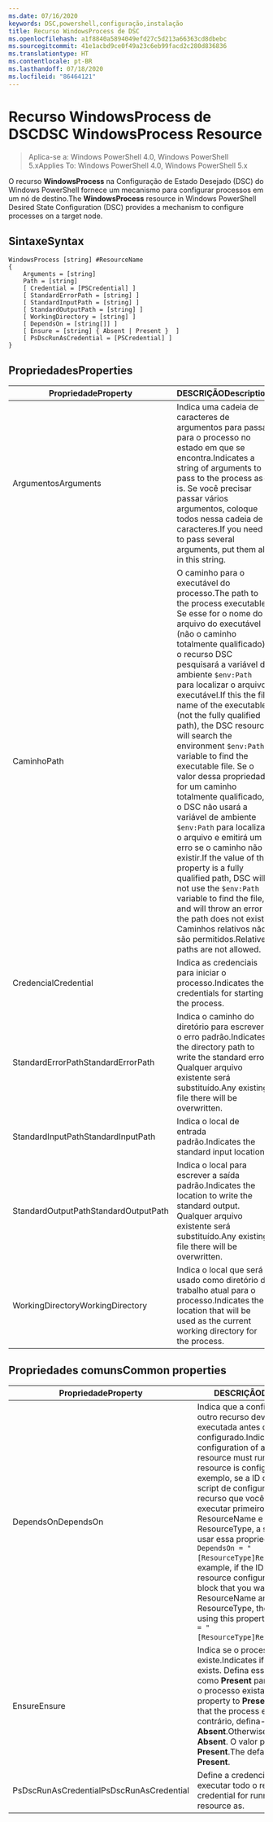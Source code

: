 ```yaml
---
ms.date: 07/16/2020
keywords: DSC,powershell,configuração,instalação
title: Recurso WindowsProcess de DSC
ms.openlocfilehash: a1f8840a5894049efd27c5d213a66363cd8dbebc
ms.sourcegitcommit: 41e1acbd9ce0f49a23c6eb99facd2c280d836836
ms.translationtype: HT
ms.contentlocale: pt-BR
ms.lasthandoff: 07/18/2020
ms.locfileid: "86464121"
---
```

# <a name="dsc-windowsprocess-resource"></a><span data-ttu-id="a7720-103">Recurso WindowsProcess de DSC</span><span class="sxs-lookup"><span data-stu-id="a7720-103">DSC WindowsProcess Resource</span></span>

> <span data-ttu-id="a7720-104">Aplica-se a: Windows PowerShell 4.0, Windows PowerShell 5.x</span><span class="sxs-lookup"><span data-stu-id="a7720-104">Applies To: Windows PowerShell 4.0, Windows PowerShell 5.x</span></span>

<span data-ttu-id="a7720-105">O recurso **WindowsProcess** na Configuração de Estado Desejado (DSC) do Windows PowerShell fornece um mecanismo para configurar processos em um nó de destino.</span><span class="sxs-lookup"><span data-stu-id="a7720-105">The **WindowsProcess** resource in Windows PowerShell Desired State Configuration (DSC) provides a mechanism to configure processes on a target node.</span></span>

## <a name="syntax"></a><span data-ttu-id="a7720-106">Sintaxe</span><span class="sxs-lookup"><span data-stu-id="a7720-106">Syntax</span></span>

```Syntax
WindowsProcess [string] #ResourceName
{
    Arguments = [string]
    Path = [string]
    [ Credential = [PSCredential] ]
    [ StandardErrorPath = [string] ]
    [ StandardInputPath = [string] ]
    [ StandardOutputPath = [string] ]
    [ WorkingDirectory = [string] ]
    [ DependsOn = [string[]] ]
    [ Ensure = [string] { Absent | Present }  ]
    [ PsDscRunAsCredential = [PSCredential] ]
}
```

## <a name="properties"></a><span data-ttu-id="a7720-107">Propriedades</span><span class="sxs-lookup"><span data-stu-id="a7720-107">Properties</span></span>

|<span data-ttu-id="a7720-108">Propriedade</span><span class="sxs-lookup"><span data-stu-id="a7720-108">Property</span></span> |<span data-ttu-id="a7720-109">DESCRIÇÃO</span><span class="sxs-lookup"><span data-stu-id="a7720-109">Description</span></span> |
|---|---|
|<span data-ttu-id="a7720-110">Argumentos</span><span class="sxs-lookup"><span data-stu-id="a7720-110">Arguments</span></span> |<span data-ttu-id="a7720-111">Indica uma cadeia de caracteres de argumentos para passar para o processo no estado em que se encontra.</span><span class="sxs-lookup"><span data-stu-id="a7720-111">Indicates a string of arguments to pass to the process as-is.</span></span> <span data-ttu-id="a7720-112">Se você precisar passar vários argumentos, coloque todos nessa cadeia de caracteres.</span><span class="sxs-lookup"><span data-stu-id="a7720-112">If you need to pass several arguments, put them all in this string.</span></span> |
|<span data-ttu-id="a7720-113">Caminho</span><span class="sxs-lookup"><span data-stu-id="a7720-113">Path</span></span> |<span data-ttu-id="a7720-114">O caminho para o executável do processo.</span><span class="sxs-lookup"><span data-stu-id="a7720-114">The path to the process executable.</span></span> <span data-ttu-id="a7720-115">Se esse for o nome do arquivo do executável (não o caminho totalmente qualificado), o recurso DSC pesquisará a variável de ambiente `$env:Path` para localizar o arquivo executável.</span><span class="sxs-lookup"><span data-stu-id="a7720-115">If this the file name of the executable (not the fully qualified path), the DSC resource will search the environment `$env:Path` variable to find the executable file.</span></span> <span data-ttu-id="a7720-116">Se o valor dessa propriedade for um caminho totalmente qualificado, o DSC não usará a variável de ambiente `$env:Path` para localizar o arquivo e emitirá um erro se o caminho não existir.</span><span class="sxs-lookup"><span data-stu-id="a7720-116">If the value of this property is a fully qualified path, DSC will not use the `$env:Path` variable to find the file, and will throw an error if the path does not exist.</span></span> <span data-ttu-id="a7720-117">Caminhos relativos não são permitidos.</span><span class="sxs-lookup"><span data-stu-id="a7720-117">Relative paths are not allowed.</span></span> |
|<span data-ttu-id="a7720-118">Credencial</span><span class="sxs-lookup"><span data-stu-id="a7720-118">Credential</span></span> |<span data-ttu-id="a7720-119">Indica as credenciais para iniciar o processo.</span><span class="sxs-lookup"><span data-stu-id="a7720-119">Indicates the credentials for starting the process.</span></span> |
|<span data-ttu-id="a7720-120">StandardErrorPath</span><span class="sxs-lookup"><span data-stu-id="a7720-120">StandardErrorPath</span></span> |<span data-ttu-id="a7720-121">Indica o caminho do diretório para escrever o erro padrão.</span><span class="sxs-lookup"><span data-stu-id="a7720-121">Indicates the directory path to write the standard error.</span></span> <span data-ttu-id="a7720-122">Qualquer arquivo existente será substituído.</span><span class="sxs-lookup"><span data-stu-id="a7720-122">Any existing file there will be overwritten.</span></span> |
|<span data-ttu-id="a7720-123">StandardInputPath</span><span class="sxs-lookup"><span data-stu-id="a7720-123">StandardInputPath</span></span> |<span data-ttu-id="a7720-124">Indica o local de entrada padrão.</span><span class="sxs-lookup"><span data-stu-id="a7720-124">Indicates the standard input location.</span></span> |
|<span data-ttu-id="a7720-125">StandardOutputPath</span><span class="sxs-lookup"><span data-stu-id="a7720-125">StandardOutputPath</span></span> |<span data-ttu-id="a7720-126">Indica o local para escrever a saída padrão.</span><span class="sxs-lookup"><span data-stu-id="a7720-126">Indicates the location to write the standard output.</span></span> <span data-ttu-id="a7720-127">Qualquer arquivo existente será substituído.</span><span class="sxs-lookup"><span data-stu-id="a7720-127">Any existing file there will be overwritten.</span></span> |
|<span data-ttu-id="a7720-128">WorkingDirectory</span><span class="sxs-lookup"><span data-stu-id="a7720-128">WorkingDirectory</span></span> |<span data-ttu-id="a7720-129">Indica o local que será usado como diretório de trabalho atual para o processo.</span><span class="sxs-lookup"><span data-stu-id="a7720-129">Indicates the location that will be used as the current working directory for the process.</span></span> |

## <a name="common-properties"></a><span data-ttu-id="a7720-130">Propriedades comuns</span><span class="sxs-lookup"><span data-stu-id="a7720-130">Common properties</span></span>

|<span data-ttu-id="a7720-131">Propriedade</span><span class="sxs-lookup"><span data-stu-id="a7720-131">Property</span></span> |<span data-ttu-id="a7720-132">DESCRIÇÃO</span><span class="sxs-lookup"><span data-stu-id="a7720-132">Description</span></span> |
|---|---|
|<span data-ttu-id="a7720-133">DependsOn</span><span class="sxs-lookup"><span data-stu-id="a7720-133">DependsOn</span></span> |<span data-ttu-id="a7720-134">Indica que a configuração de outro recurso deve ser executada antes de ele ser configurado.</span><span class="sxs-lookup"><span data-stu-id="a7720-134">Indicates that the configuration of another resource must run before this resource is configured.</span></span> <span data-ttu-id="a7720-135">Por exemplo, se a ID do bloco de script de configuração do recurso que você deseja executar primeiro for ResourceName e seu tipo for ResourceType, a sintaxe para usar essa propriedade será `DependsOn = "[ResourceType]ResourceName"`.</span><span class="sxs-lookup"><span data-stu-id="a7720-135">For example, if the ID of the resource configuration script block that you want to run first is ResourceName and its type is ResourceType, the syntax for using this property is `DependsOn = "[ResourceType]ResourceName"`.</span></span> |
|<span data-ttu-id="a7720-136">Ensure</span><span class="sxs-lookup"><span data-stu-id="a7720-136">Ensure</span></span> |<span data-ttu-id="a7720-137">Indica se o processo existe.</span><span class="sxs-lookup"><span data-stu-id="a7720-137">Indicates if the process exists.</span></span> <span data-ttu-id="a7720-138">Defina essa propriedade como **Present** para garantir que o processo exista.</span><span class="sxs-lookup"><span data-stu-id="a7720-138">Set this property to **Present** to ensure that the process exists.</span></span> <span data-ttu-id="a7720-139">Caso contrário, defina-a como **Absent**.</span><span class="sxs-lookup"><span data-stu-id="a7720-139">Otherwise, set it to **Absent**.</span></span> <span data-ttu-id="a7720-140">O valor padrão é **Present**.</span><span class="sxs-lookup"><span data-stu-id="a7720-140">The default value is **Present**.</span></span> |
|<span data-ttu-id="a7720-141">PsDscRunAsCredential</span><span class="sxs-lookup"><span data-stu-id="a7720-141">PsDscRunAsCredential</span></span> |<span data-ttu-id="a7720-142">Define a credencial para executar todo o recurso.</span><span class="sxs-lookup"><span data-stu-id="a7720-142">Sets the credential for running the entire resource as.</span></span> |
